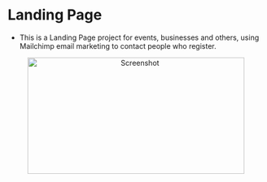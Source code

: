 # Landing Page

- This is a Landing Page project for events, businesses and others, using Mailchimp email marketing to contact people who register.

<div align="center">
    <img src="https://user-images.githubusercontent.com/62486215/146008368-3f7d3f8c-6ca2-4434-88a8-980fd00382d8.jpeg" alt="Screenshot" width="426" height="229">
</div>
